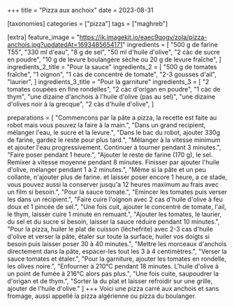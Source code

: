 +++
title = "Pizza aux anchoix"
date = 2023-08-31

[taxonomies]
categories = ["pizza"]
tags = ["maghreb"]

[extra]
feature_image = "https://ik.imagekit.io/eaec9qogv/zola/pizza-anchois.jpg?updatedAt=1693485654171"
ingredients = [
  "500 g de farine T55",
  "330 ml d'eau",
  "8 g de sel",
  "50 ml d'huile d'olive",
  "2 càc de sucre en poudre",
  "10 g de levure boulangère sèche ou 20 g de levure fraîche",
]
ingredients_2_title = "Pour la sauce"
ingredients_2 = [
  "500 g de tomates fraîche",
  "1 oignon",
  "1 càs de concentré de tomate",
  "2-3 gousses d'ail",
  "laurier",
]
ingredients_3_title = "Pour la garniture"
ingredients_3 = [
  "2 tomates coupées en fine rondelles",
  "2 càc d'origan en poudre",
  "1 càc de thym",
  "une dizaine d'anchois à l'huile d'olive (pas au sel)",
  "une dizaine d'olives noir à la grecque",
  "2 càs d'huile d'olive",
]

preparations = [
  "Commencons par la pâte a pizza, la recette est faite au robot mais vous pouvez la faire à la main.",
  "Dans un grand recipient, mélanger l'eau, le sucre et la levure.",
  "Dans le bac du robot, ajouter 330g de farine, gardez le reste pour plus tard.",
  "Mélanger à la vitesse minimum et ajouter l'eau progressivement. Continuer à tourner pendant 3 minutes.",
  "Faire poser pendant 1 heure.",
  "Ajouter le reste de farine (170 g), le sel. Remixer à vitesse moyenne pendant 8 minutes. Finisser par ajouter l'huile d'olive, mélanger pendant 1 à 2 minutes.",
  "Même si la pâte et un peu collante, n'ajouter plus de farine. et laisser poser encore 1 heure, a ce stade, vous pouvez aussi la conserver jusqu'a 12 heures maximum au frais avec un film si besoin.",
  "Pour la sauce tomate.",
  "Emincer les tomates puis verser les dans un récipient.",
  "Faire cuire l'oignon avec 2 cas d'huile d'olive à feu doux et 1 pincée de sel.",
  "Une fois cuit, ajouter le concentré de tomate, l'ail, le thym, laisser cuire 1 minute en remuant.",
  "Ajouter les tomates, le laurier, du sel et du sucre si besoin, laisser la sauce réduire pendant 10 minutes.",
  "Pour la pizza, huiler le plat de cuisson (lèchefrite) avec 2-3 cas d'huile d'olive et verser la pâte, étaler sur toute la surface, huiler vos doigts si besoin puis laisser poser 30 à 40 minutes.",
  "Mettre les morceaux d'anchois directement dans la pâte, espacer-les tout les 3 à 4 centimètres.",
  "Verser la sauce tomates et étaler.",
  "Pour la garniture, ajouter les tomates en rondelle, les olives noire.",
  "Enfourner à 210°C pendant 18 minutes. L'huile d'olive à un point de fumée à 216°C alors pas plus.",
  "Une fois cuite, saupoudrer la d'origan et de thym.",
  "Sorter la du plat et laisser refroidir sur une grille, ajouter de l'huile d'olive."
]
+++
Voici une pizza carré aux anchois et sans fromage, aussi appellé la pizza algérienne ou pizza du boulanger.
